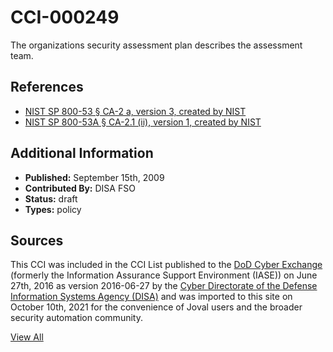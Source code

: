 # CCI-000249

The organizations security assessment plan describes the assessment team.

## References ##

* [NIST SP 800-53 § CA-2 a, version 3, created by NIST](http://csrc.nist.gov/publications/PubsSPs.html)
* [NIST SP 800-53A § CA-2.1 (ii), version 1, created by NIST](http://csrc.nist.gov/publications/PubsSPs.html)


## Additional Information ##

* **Published:** September 15th, 2009
* **Contributed By:** DISA FSO
* **Status:** draft
* **Types:** policy

## Sources ##

This CCI was included in the CCI List published to the [DoD Cyber Exchange](https://public.cyber.mil/stigs/cci/)
(formerly the Information Assurance Support Environment (IASE)) on June 27th, 2016 as version
2016-06-27 by the [Cyber Directorate of the Defense Information Systems Agency (DISA)](https://public.cyber.mil/about-cyber/)
and was imported to this site on October 10th, 2021 for the convenience of Joval users and the broader
security automation community.

[View All](../README.md)
